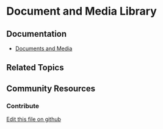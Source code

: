 # Document and Media Library

## Documentation

* [Documents and Media](https://learn.liferay.com/dxp/latest/en/content-authoring-and-management/documents-and-media.html)

## Related Topics


## Community Resources


### Contribute

[Edit this file on github](https://github.com/olafk/controlpanel-documentation-docs/blob/master/md/74en/com_liferay_document_library_web_portlet_DLAdminPortlet/document_library_view_folder.md)
